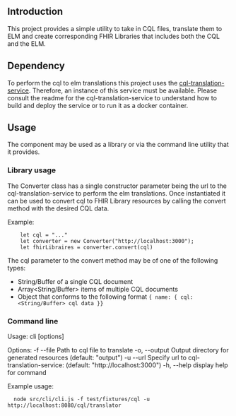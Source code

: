 ## Introduction

This project provides a simple utility to take in CQL files, translate them to ELM and create  corresponding FHIR Libraries that includes both the CQL and the ELM.   

## Dependency
To perform the cql to elm translations this project uses the [cql-translation-service](https://github.com/cqframework/cql-translation-service). Therefore, an instance of this service must be available. Please consult the readme for the cql-translation-service to understand how to build and deploy the service or to run it as a docker container. 


## Usage

The component may be used as a library or via the command line utility that it provides. 

### Library usage

The Converter class has a single constructor parameter being the url to the cql-translation-service to perform the elm translations. Once instantiated it can be used to convert cql to FHIR Library resources by calling the convert method with the desired CQL data. 

Example: 

```
    let cql = "..." 
    let converter = new Converter("http://localhost:3000");  
    let fhirLibraires = converter.convert(cql)
```   


The cql parameter to the convert method may be of one of the following types: 

* String/Buffer of a single CQL document
* Array<String/Buffer> items of multiple CQL documents 
* Object that conforms to the following format
 `{ name: {
    cql: <String/Buffer> cql data
 }}`

### Command line 
Usage: cli [options]

Options:
  -f --file <path>     Path to cql file to translate
  -o, --output <path>  Output directory for generated resources (default: "output")
  -u --url <url>       Specify url to cql-translation-service: (default: "http://localhost:3000")
  -h, --help           display help for command


Example usage: 

```   node src/cli/cli.js -f test/fixtures/cql -u http://localhost:8080/cql/translator ```

